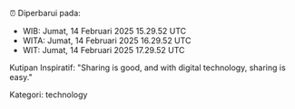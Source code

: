 ⏰ Diperbarui pada:
- WIB: Jumat, 14 Februari 2025 15.29.52 UTC
- WITA: Jumat, 14 Februari 2025 16.29.52 UTC
- WIT: Jumat, 14 Februari 2025 17.29.52 UTC

Kutipan Inspiratif:
"Sharing is good, and with digital technology, sharing is easy."


Kategori: technology

